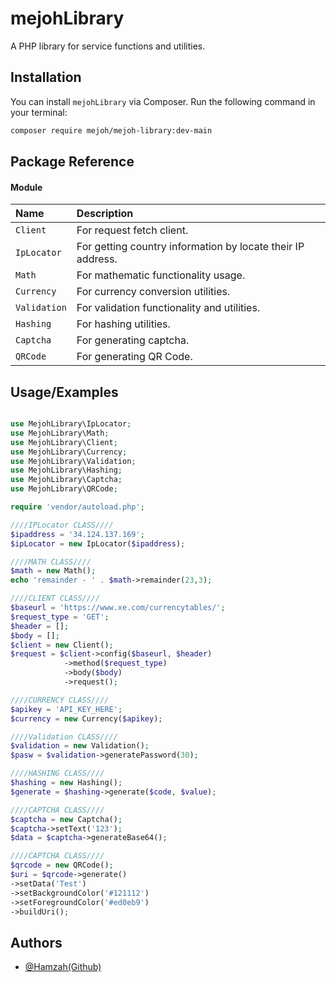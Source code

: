 # mejohLibrary

A PHP library for service functions and utilities.

## Installation

You can install `mejohLibrary` via Composer. Run the following command in your terminal:

```bash
composer require mejoh/mejoh-library:dev-main
```

## Package Reference
#### Module


|   Name    | Description                |
| :-------- | :------------------------- |
| `Client` | For request fetch client.   |
| `IpLocator` | For getting country information by locate their IP address.   |
| `Math` | For mathematic functionality usage.  |
| `Currency` | For currency conversion utilities.  |
| `Validation` | For validation functionality and utilities.  |
| `Hashing` | For hashing utilities.  |
| `Captcha` | For generating captcha.  |
| `QRCode` | For generating QR Code.  |


## Usage/Examples

```php

use MejohLibrary\IpLocator;
use MejohLibrary\Math;
use MejohLibrary\Client;
use MejohLibrary\Currency;
use MejohLibrary\Validation;
use MejohLibrary\Hashing;
use MejohLibrary\Captcha;
use MejohLibrary\QRCode;

require 'vendor/autoload.php';

////IPLocator CLASS////
$ipaddress = '34.124.137.169';
$ipLocator = new IpLocator($ipaddress);

////MATH CLASS////
$math = new Math();
echo 'remainder - ' . $math->remainder(23,3);

////CLIENT CLASS////
$baseurl = 'https://www.xe.com/currencytables/';
$request_type = 'GET';
$header = [];
$body = [];
$client = new Client();
$request = $client->config($baseurl, $header)
            ->method($request_type)
            ->body($body)
            ->request();

////CURRENCY CLASS////
$apikey = 'API_KEY_HERE';
$currency = new Currency($apikey);

////Validation CLASS////
$validation = new Validation();
$pasw = $validation->generatePassword(30);

////HASHING CLASS////
$hashing = new Hashing();
$generate = $hashing->generate($code, $value);

////CAPTCHA CLASS////
$captcha = new Captcha();
$captcha->setText('123');
$data = $captcha->generateBase64();

////CAPTCHA CLASS////
$qrcode = new QRCode();
$uri = $qrcode->generate()
->setData('Test')
->setBackgroundColor('#121112')
->setForegroundColor('#ed0eb9')
->buildUri();
```

## Authors

- [@Hamzah(Github)](https://github.com/hamzah014)